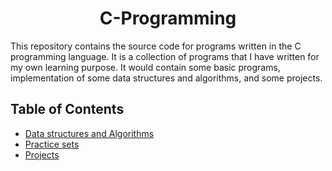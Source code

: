 <div align="center">

<h1>C-Programming</h1>

</div>

This repository contains the source code for programs written in the C programming language. It is a collection of programs that I have written for my own learning purpose. It would contain some basic programs, implementation of some data structures and algorithms, and some projects.

## Table of Contents

- [Data structures and Algorithms](./1.%20Data%20Structures%20and%20Algorithms/)
- [Practice sets](./2.%20PRACTICE%20SET/)
- [Projects](./3.%20PROJECTS/)

